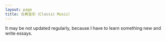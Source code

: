 ```yaml
---
layout: page
title: 古典音乐（Classic Music）
---
```


It may be not updated regularly, because I have to learn something new and write essays.